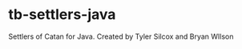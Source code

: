 tb-settlers-java
================

Settlers of Catan for Java. Created by Tyler Silcox and Bryan WIlson